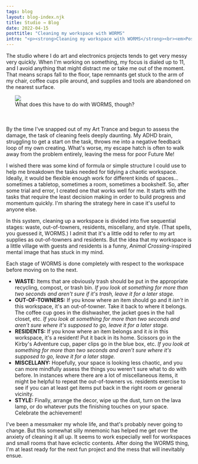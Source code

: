 ```yaml
---
tags: blog
layout: blog-index.njk
title: Studio → Blog 
date: 2022-04-15
posttitle: "Cleaning my workspace with WORMS"
intro: "<p><strong>Cleaning my workspace with WORMS</strong><br><em>Posted Friday, April 15, 2022</em></p>"
---
```


The studio where I do art and electronics projects tends to get very messy very quickly. When I'm working on something, my focus is dialed up to 11, and I avoid anything that might distract me or take me out of the moment. That means scraps fall to the floor, tape remnants get stuck to the arm of my chair, coffee cups pile around, and supplies and tools are abandoned on the nearest surface.

<figure style="margin-left:24px; margin-right:-24px; padding-bottom:36px; padding-top:-36px;"><img src="https://www.nobadmemories.com/img/worms.jpg">
<figcaption>What does this have to do with WORMS, though?</figcaption>
</figure>

By the time I've snapped out of my Art Trance and begun to assess the damage, the task of cleaning feels deeply daunting. My ADHD brain, struggling to get a start on the task, throws me into a negative feedback loop of my own creating. What's worse, my escape hatch is often to walk away from the problem entirely, leaving the mess for poor Future Me!

I wished there was some kind of formula or simple structure I could use to help me breakdown the tasks needed for tidying a chaotic workspace. Ideally, it would be flexible enough work for different kinds of spaces... sometimes a tabletop, sometimes a room, sometimes a bookshelf. So, after some trial and error, I created one that works well for me. It starts with the tasks that require the least decision making in order to build progress and momentum quickly. I'm sharing the strategy here in case it's useful to anyone else.

In this system, cleaning up a workspace is divided into five sequential stages: waste, out-of-towners, residents, miscellany, and style. (That spells, you guessed it, WORMS.) I admit that it's a little odd to refer to my art supplies as out-of-towners and residents. But the idea that my workspace is a little village with guests and residents is a funny, *Animal Crossing*-inspired mental image that has stuck in my mind.

Each stage of WORMS is done completely with respect to the workspace before moving on to the next.
 - **WASTE:** Items that are obviously trash should be put in the appropriate recycling, compost, or trash bin. *If you look at something for more than two seconds and aren't sure if it's trash, leave it for a later stage.*
 - **OUT-OF-TOWNERS:** If you know where an item should go and it *isn't* in this workspace, it's an out-of-towner. Take it back to where it belongs. The coffee cup goes in the dishwasher, the jacket goes in the hall closet, etc. *If you look at something for more than two seconds and aren't sure where it's supposed to go, leave it for a later stage.*
 - **RESIDENTS:** If you know where an item belongs and it *is* in this workspace, it's a resident! Put it back in its home. Scissors go in the Kirby's Adventure cup, paper clips go in the blue box, etc. *If you look at something for more than two seconds and aren't sure where it's supposed to go, leave it for a later stage.*
 - **MISCELLANY:** Hopefully, your space is looking less chaotic, and you can more mindfully assess the things you weren't sure what to do with before. In instances where there are a lot of miscellaneous items, it might be helpful to repeat the out-of-towners vs. residents exercise to see if you can at least get items put back in the right room or general vicinity.
 - **STYLE:** Finally, arrange the decor, wipe up the dust, turn on the lava lamp, or do whatever puts the finishing touches on your space. Celebrate the achievement!

<p></p>

I've been a messmaker my whole life, and that's probably never going to change. But this somewhat silly mnemonic has helped me get over the anxiety of cleaning it all up. It seems to work especially well for workspaces and small rooms that have eclectic contents. After doing the WORMS thing, I'm at least ready for the next fun project and the mess that will inevitably ensue.